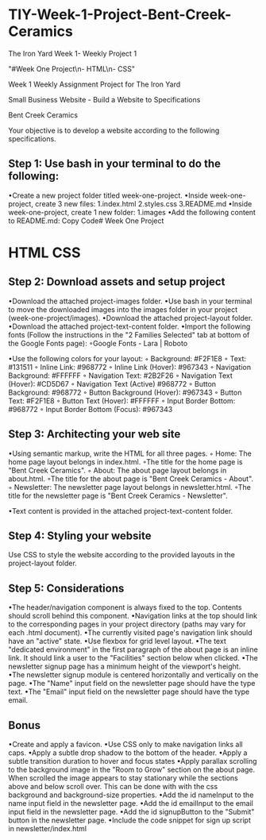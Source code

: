 # TIY-Week-1-Project-Bent-Creek-Ceramics
The Iron Yard Week 1- Weekly Project 1

"#Week One Project\n- HTML\n- CSS"

Week 1 Weekly Assignment Project for The Iron Yard

Small Business Website - Build a Website to Specifications

Bent Creek Ceramics

Your objective is to develop a website according to the following specifications.

## Step 1: Use bash in your terminal to do the following: 
•Create a new project folder titled week-one-project. 
•Inside week-one-project, create 3 new files: 1.index.html 2.styles.css 3.README.md
•Inside week-one-project, create 1 new folder: 1.images
•Add the following content to README.md: Copy Code# Week One Project

# HTML CSS

## Step 2: Download assets and setup project

•Download the attached project-images folder. 
•Use bash in your terminal to move the downloaded images into the images folder in your project (week-one-project/images). 
•Download the attached project-layout folder. 
•Download the attached project-text-content folder. 
•Import the following fonts (Follow the instructions in the "2 Families Selected" tab at bottom of the Google Fonts page): 
  ◦Google Fonts - Lara | Roboto

•Use the following colors for your layout: 
  ◦ Background: #F2F1E8 
  ◦ Text: #131511 
  ◦ Inline Link: #968772 
  ◦ Inline Link (Hover): #967343 
  ◦ Navigation Background: #FFFFFF 
  ◦ Navigation Text: #2B2F26 
  ◦ Navigation Text (Hover): #CD5D67 
  ◦ Navigation Text (Active) #968772 
  ◦ Button Background: #968772 
  ◦ Button Background (Hover): #967343 
  ◦ Button Text: #F2F1E8 
  ◦ Button Text (Hover): #FFFFFF 
  ◦ Input Border Bottom: #968772 
  ◦ Input Border Bottom (Focus): #967343

## Step 3: Architecting your web site

•Using semantic markup, write the HTML for all three pages. 
  ◦ Home: The home page layout belongs in index.html. 
  ◦The title for the home page is "Bent Creek Ceramics". 
  ◦ About: The about page layout belongs in about.html. 
  ◦The title for the about page is "Bent Creek Ceramics - About". 
  ◦ Newsletter: The newsletter page layout belongs in newsletter.html. 
  ◦The title for the newsletter page is "Bent Creek Ceramics - Newsletter".

•Text content is provided in the attached project-text-content folder.

## Step 4: Styling your website

Use CSS to style the website according to the provided layouts in the project-layout folder.

## Step 5: Considerations 
•The header/navigation component is always fixed to the top. Contents should scroll behind this component. 
•Navigation links at the top should link to the corresponding pages in your project directory (paths may vary for each .html document). 
•The currently visited page's navigation link should have an "active" state. 
•Use flexbox for grid level layout. 
•The text "dedicated environment" in the first paragraph of the about page is an inline link. It should link a user to the "Facilities" section below when clicked. 
•The newsletter signup page has a minimum height of the viewport's height. 
•The newsletter signup module is centered horizontally and vertically on the page. 
•The "Name" input field on the newsletter page should have the type text. 
•The "Email" input field on the newsletter page should have the type email.

## Bonus 
•Create and apply a favicon. 
•Use CSS only to make navigation links all caps. 
•Apply a subtle drop shadow to the bottom of the header. 
•Apply a subtle transition duration to hover and focus states 
•Apply parallax scrolling to the background image in the "Room to Grow" section on the about page. When scrolled the image appears to stay stationary while the sections above and below scroll over. This can be done with with the css background and background-size properties. 
•Add the id nameInput to the name input field in the newsletter page. 
•Add the id emailInput to the email input field in the newsletter page. 
•Add the id signupButton to the "Submit" button in the newsletter page. 
•Include the code snippet for sign up script in newsletter/index.html

